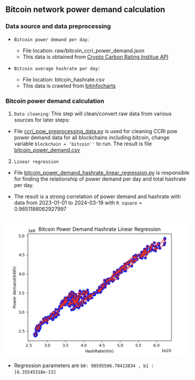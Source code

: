 ## Bitcoin network power demand calculation

### Data source and data preprocessing

- `Bitcoin power demand per day`:
  + File location: raw/bitcoin_ccri_power_demand.json
  + This data is obtained from [Crypto Carbon Rating Institue API](https://docs.api.carbon-ratings.com/v2/#/)

- `Bitcoin average hashrate per day`:
  + File location: bitcoin_hashrate.csv
  + This data is crawled from [bitinfocharts](https://bitinfocharts.com/comparison/bitcoin-hashrate.html)

### Bitcoin power demand calculation

1. `Data cleaning`: This step will clean/convert raw data from various
   sources for later steps:
  - File [ccri_pow_preprocessing_data.py](../ccri_pow_preprocessing_data.py) is used for cleaning CCRI pow power demand data for
    all blockchains including bitcoin, change variable `blockchain = 'bitcoin''` to run.
    The result is file [bitcoin_power_demand.csv](data/bitcoin_power_demand.csv)

2. `Linear regression`

- File [bitcoin_power_demand_hashrate_linear_regression.py](bitcoin_power_demand_hashrate_linear_regression.py) is responsible
  for finding the relationship of power demand per day and total hashrate per day.

- The result is a strong correlation of power demand and hashrate with data from
  2023-01-01 to 2024-03-19 with `R square` = 0.9651186062927997

![Bitcoin Power Demand Hashrate Linear Regression](img/bitcoin_power_demand_hashrate_linear_regression.png)


- Regression parameters are `b0: 90595506.70413834 , b1 : [6.35545318e-13]`











